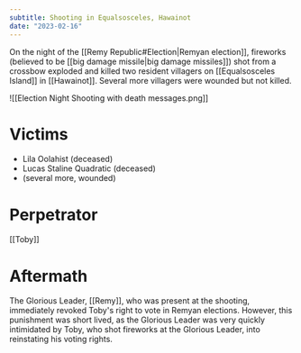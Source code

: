 ```yaml
---
subtitle: Shooting in Equalsosceles, Hawainot
date: "2023-02-16"
---
```


On the night of the [[Remy Republic#Election|Remyan election]], fireworks (believed to be [[big damage missile|big damage missiles]]) shot from a crossbow exploded and killed two resident villagers on [[Equalsosceles Island]] in [[Hawainot]]. Several more villagers were wounded but not killed.

![[Election Night Shooting with death messages.png]]

# Victims
- Lila Oolahist (deceased)
- Lucas Staline Quadratic (deceased)
- (several more, wounded)

# Perpetrator
[[Toby]]

# Aftermath
The Glorious Leader, [[Remy]], who was present at the shooting, immediately revoked Toby's right to vote in Remyan elections. However, this punishment was short lived, as the Glorious Leader was very quickly intimidated by Toby, who shot fireworks at the Glorious Leader, into reinstating his voting rights.